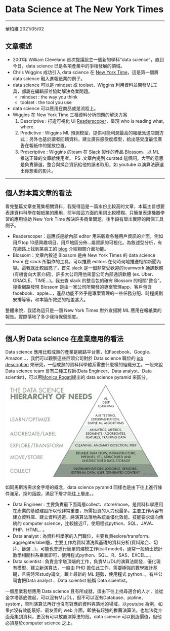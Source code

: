 # Data Science at The New York Times
------------------
華柏維 2021/05/02
## 文章概述
* 2001年 William Cleveland 首次提議設立一個新的學科"data science"，直到今日，data science 已是各項產業中的爭相發展的領域。
*  Chris Wiggins 成功引入 data science 在 [New York Time](https://www.nytimes.com/)，這是第一個將data science 融入進報紙業的例子。
* data science 可以是 mindset 或 toolset，Wiggins 利用資料並開發ML工具，部屬在編輯部並協助解決商業問題。
  * mindset : the way you think
  * toolset : the tool you use
* data science 可以應用在商品或是流程上。
* Wiggins 在 New York Time 三種資料分析問題的解決方案
  1. Descriptive : 打造可視化 UI [Readerscoper](https://www.erincoughlin.com/nyt-readerscope)，呈現 who is reading what, where.
  2. Predictive : Wiggins ML 預測模型，提供可能利潤最高的報紙派送店鋪方式；另外也基於讀者回饋資料，建立廣告感受度模型，給出感受度最佳廣告在報紙中的擺放位置。
  3. Prescriptive :  Wiggins 的team 在 [Slack](https://slack.com/intl/zh-tw/) 製作的產品 [Blossom](https://blossom.co/index.html%3Fp=39.html)，以 ML 推送正確的文章給使用者。
  PS .文章內提到 curated 這個詞，大至的意思是負責篩選，整合與揉合資訊給他的讀者取用，如 youtube 以演算法篩選出你想看的影片。

------
## 個人對本篇文章的看法
 看完整篇文章並蒐集相關資料，我覺得這是一篇水份比較高的文章，本篇主旨想要表達資料科學在報紙業的應用，前半段這方面的用詞比較模糊，只簡單表達機器學習的應用協助 New York Time 解決許多商業問題。後半段有舉出實際的兩個工具例子。
* Readerscoper：這應該是給內部 editor 用來觀看各種用戶資訊的介面，例如用戶top 10感興趣項目、用戶地區分佈...屬資訊的可視化。為敘述型分析，有在網路上找到某員工的 [blog](https://www.erincoughlin.com/nyt-readerscope)  介紹相關介面功能。
*  Blossom：文章內敘述 Blossom 是由 New York Times 的 data science team 在 slack 所製作的工具，可以推薦 editors 在何時何地推送相關新聞內容。這我就比較困惑了，首先 slack 是一個非常受歡迎的teamwork 通訊軟體(有機會向大家介紹)。許多大公司用他來當公司內部通訊軟體 (ex. Uber、ORACLE、TIME...)。我去查 slack 的整合包的確有 Blossom 的相關"整合"。搜索網路發現 Blossom 是由一家公司所開發的專案管理app，客戶包含 facebook、apple...，產品功能不外乎是專案管理的一些任務分配、時程規劃安排等等，和本篇所敘述的相差甚大。  

整體來說，我認為這只是一個 New York Times 對外宣揚將 ML 應用在報紙業的報告。實際落地了多少我持保留態度。

----
## 個人對 Data science 在產業應用的看法
Data science 應用比較成熟的產業是網路平台業，如Facebook、Google、Amazon...，我們可以觀察這些巨頭公司對於 Data science 職位的 [job description](https://www.amazon.jobs/en/job_categories/data-science?offset=0&result_limit=10&sort=relevant&distanceType=Mi&radius=24km&latitude=&longitude=&loc_group_id=&loc_query=&base_query=&city=&country=&region=&county=&query_options=&) 來研究，一個成熟的資料科學體系需要什麼樣的組織分工。一般來說 Data science team 會有三種工程師(Data Engineer、Data analyst、Data scientist)，可以用[Monica Rogati](https://www.linkedin.com/in/mrogati)提出的 data science pyramid 來區分。
![alt text](https://github.com/kid50901/My-learning/blob/master/img/1_7IMev5xslc9FLxr9hHhpFw.png?raw=true)
如同馬斯洛需求金字塔的概念，data science pyramid 同樣也是由下往上進行條件滿足，換句話說，滿足下層才能往上層走。。
* Data Engineer : 主要負責最下面兩層collect、store/move，是資料科學應用在產業的基礎建設所以他非常重要，所需投資的人力也最多。主要工作內容有建立資料庫、建立資料通道、將演算法落地系統並優化效能。技能要求偏向傳統的 computer science，比較接近IT，使用程式python、SQL、JAVA、PHP、HTML...。
 * Data analyst : 為資料科學家的入門職位，主要負責exlore/transform、aggregate/label層，主要工作為資料清洗與基礎的資料分析(資料聚合、切片、篩選...)，可能也會進行簡單的建模工作(call model)，通常一般碩士統計數學相關科系畢業即可，使用程式python、SQL、R、SAS、EXCEL...。
* Data scientist : 負責金字塔頂端的工作，負責ML/DL的演算法開發，優化現有模型、建立新演算法，一般由 PHD 擔任此工作，需要極強的數學統計基礎，且需時常study論文，跟上最新的 ML 趨勢，使用程式 python..，有些公司會把Data analyst 、Data scientist 統稱 Data scientist。

 一個產業若想應用 Data science 且有所成就，須由下往上找尋適合的人才，並從金字塔基底做起，可以沒有ML/DL，但不可以沒有Database、pipline、systom，否則演算法再好也沒有對應的資料與落地的場域。以youtube 為例，如果yt沒有效能最好、最友善的 web 介面，即使有超強的推薦演算法，也無法從介面蒐集到資料，更沒有可以放置演算法的殼。data science 可以創造價值，但他必須基於computer science 之上。


